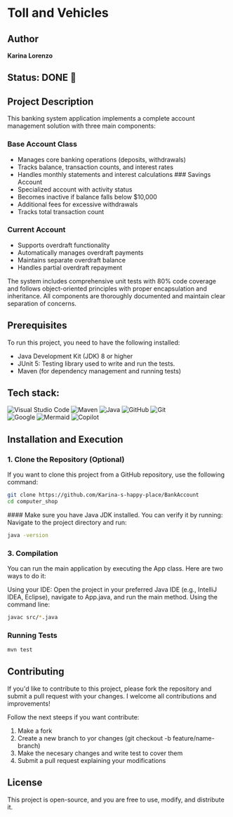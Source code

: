 # Toll and Vehicles

## Author
**Karina Lorenzo**
  
## Status: DONE 🚀

## Project Description

This banking system application implements a complete account management solution with three main components:

### Base Account Class
- Manages core banking operations (deposits, withdrawals)
- Tracks balance, transaction counts, and interest rates
- Handles monthly statements and interest calculations
### Savings Account
- Specialized account with activity status
- Becomes inactive if balance falls below $10,000
- Additional fees for excessive withdrawals
- Tracks total transaction count
### Current Account
- Supports overdraft functionality
- Automatically manages overdraft payments
- Maintains separate overdraft balance
- Handles partial overdraft repayment

The system includes comprehensive unit tests with 80% code coverage and follows object-oriented principles with proper encapsulation and inheritance. All components are thoroughly documented and maintain clear separation of concerns.

## Prerequisites
To run this project, you need to have the following installed:

- Java Development Kit (JDK) 8 or higher
- JUnit 5: Testing library used to write and run the tests.
- Maven (for dependency management and running tests)

## Tech stack:

![Visual Studio Code](https://img.shields.io/badge/-Visual_Studio_Code-007ACC?logo=visual-studio-code&logoColor=white&style=flat)
![Maven](https://img.shields.io/badge/-Maven-C71A36?logo=apache-maven&logoColor=white&style=flat)
![Java](https://img.shields.io/badge/-Java-007396?logo=java&logoColor=white&style=flat)
![GitHub](https://img.shields.io/badge/-GitHub-181717?logo=github&logoColor=white&style=flat)
![Git](https://img.shields.io/badge/-Git-F05032?logo=git&logoColor=white&style=flat)  
![Google](https://img.shields.io/badge/-Google-4285F4?logo=google&logoColor=white&style=flat)
![Mermaid](https://img.shields.io/badge/-Mermaid-0084C8?style=flat&logo=mermaid&logoColor=white)
![Copilot](https://img.shields.io/badge/-Copilot-0078D4?style=flat&logo=microsoft&logoColor=white)


## Installation and Execution
### 1. Clone the Repository (Optional)
If you want to clone this project from a GitHub repository, use the following command:

```sh
git clone https://github.com/Karina-s-happy-place/BankAccount
cd computer_shop
```
#### Make sure you have Java JDK installed. You can verify it by running:
Navigate to the project directory and run:
```sh
java -version
```

### 3. Compilation
You can run the main application by executing the App class. Here are two ways to do it:

Using your IDE: Open the project in your preferred Java IDE (e.g., IntelliJ IDEA, Eclipse), navigate to App.java, and run the main method.
Using the command line:

```sh
javac src/*.java
```

### Running Tests

```sh
mvn test
```

## Contributing
If you'd like to contribute to this project, please fork the repository and submit a pull request with your changes. I welcome all contributions and improvements!

Follow the next steeps if you want contribute:

1. Make a fork
2. Create a new branch to yor changes (git checkout -b feature/name-branch)
3. Make the necesary changes and write test to cover them
4. Submit a pull request explaining your modifications


## License
This project is open-source, and you are free to use, modify, and distribute it.

